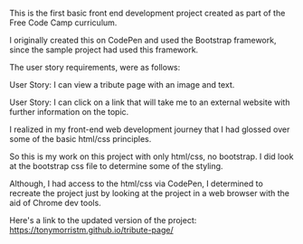 This is the first basic front end development project created as part of the Free Code Camp curriculum.

I originally created this on CodePen and used the Bootstrap framework, since the sample project had used this framework.

The user story requirements, were as follows:

User Story: I can view a tribute page with an image and text.

User Story: I can click on a link that will take me to an external website with further information on the topic.

I realized in my front-end web development journey that I had glossed over some of the basic html/css principles.

So this is my work on this project with only html/css, no bootstrap. I did look at the bootstrap css file to determine some of the styling.

Although, I had access to the html/css via CodePen, I determined to recreate the project just by looking at the project in a web browser with the aid of Chrome dev tools.

Here's a link to the updated version of the project:
https://tonymorristm.github.io/tribute-page/
